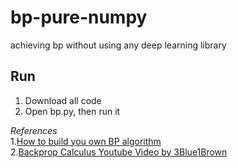 # bp-pure-numpy
achieving bp without using any deep learning library

## Run 
1. Download all code
2. Open bp.py, then run it

*References*  
1.[How to build you own BP algorithm](https://towardsdatascience.com/how-to-build-your-own-neural-network-from-scratch-in-python-68998a08e4f6)  
2.[Backprop Calculus Youtube Video by 3Blue1Brown](https://www.youtube.com/watch?v=tIeHLnjs5U8)
